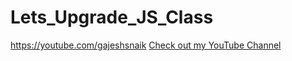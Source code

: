# Lets_Upgrade_JS_Class
https://youtube.com/gajeshsnaik
[Check out my YouTube Channel]("https://youtube.com/gajeshsnaik")
